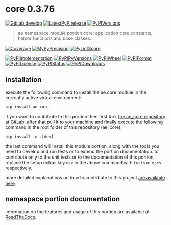 <!-- THIS FILE IS EXCLUSIVELY MAINTAINED by the project ae.ae v0.3.100 -->
<!-- THIS FILE IS EXCLUSIVELY MAINTAINED by the project aedev.namespace_root_tpls v0.3.21 -->
# core 0.3.76

[![GitLab develop](https://img.shields.io/gitlab/pipeline/ae-group/ae_core/develop?logo=python)](
    https://gitlab.com/ae-group/ae_core)
[![LatestPyPIrelease](
    https://img.shields.io/gitlab/pipeline/ae-group/ae_core/release0.3.76?logo=python)](
    https://gitlab.com/ae-group/ae_core/-/tree/release0.3.76)
[![PyPIVersions](https://img.shields.io/pypi/v/ae_core)](
    https://pypi.org/project/ae-core/#history)

>ae namespace module portion core: application core constants, helper functions and base classes.

[![Coverage](https://ae-group.gitlab.io/ae_core/coverage.svg)](
    https://ae-group.gitlab.io/ae_core/coverage/index.html)
[![MyPyPrecision](https://ae-group.gitlab.io/ae_core/mypy.svg)](
    https://ae-group.gitlab.io/ae_core/lineprecision.txt)
[![PyLintScore](https://ae-group.gitlab.io/ae_core/pylint.svg)](
    https://ae-group.gitlab.io/ae_core/pylint.log)

[![PyPIImplementation](https://img.shields.io/pypi/implementation/ae_core)](
    https://gitlab.com/ae-group/ae_core/)
[![PyPIPyVersions](https://img.shields.io/pypi/pyversions/ae_core)](
    https://gitlab.com/ae-group/ae_core/)
[![PyPIWheel](https://img.shields.io/pypi/wheel/ae_core)](
    https://gitlab.com/ae-group/ae_core/)
[![PyPIFormat](https://img.shields.io/pypi/format/ae_core)](
    https://pypi.org/project/ae-core/)
[![PyPILicense](https://img.shields.io/pypi/l/ae_core)](
    https://gitlab.com/ae-group/ae_core/-/blob/develop/LICENSE.md)
[![PyPIStatus](https://img.shields.io/pypi/status/ae_core)](
    https://libraries.io/pypi/ae-core)
[![PyPIDownloads](https://img.shields.io/pypi/dm/ae_core)](
    https://pypi.org/project/ae-core/#files)


## installation


execute the following command to install the
ae.core module
in the currently active virtual environment:
 
```shell script
pip install ae-core
```

if you want to contribute to this portion then first fork
[the ae_core repository at GitLab](
https://gitlab.com/ae-group/ae_core "ae.core code repository").
after that pull it to your machine and finally execute the
following command in the root folder of this repository
(ae_core):

```shell script
pip install -e .[dev]
```

the last command will install this module portion, along with the tools you need
to develop and run tests or to extend the portion documentation. to contribute only to the unit tests or to the
documentation of this portion, replace the setup extras key `dev` in the above command with `tests` or `docs`
respectively.

more detailed explanations on how to contribute to this project
[are available here](
https://gitlab.com/ae-group/ae_core/-/blob/develop/CONTRIBUTING.rst)


## namespace portion documentation

information on the features and usage of this portion are available at
[ReadTheDocs](
https://ae.readthedocs.io/en/latest/_autosummary/ae.core.html
"ae_core documentation").
